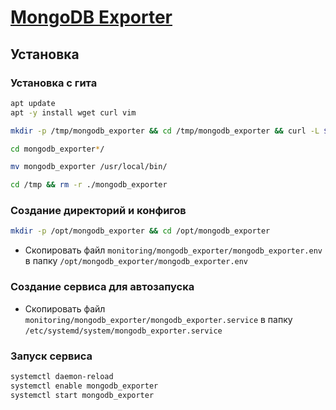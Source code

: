 # [MongoDB Exporter](https://github.com/percona/mongodb_exporter)

## Установка

### Установка с гита

```bash
apt update
apt -y install wget curl vim
```

```bash
mkdir -p /tmp/mongodb_exporter && cd /tmp/mongodb_exporter && curl -L $(curl -s https://api.github.com/repos/percona/mongodb_exporter/releases/latest | grep browser_download_url | grep linux-amd64 | cut -d '"' -f 4 | head -n 1) | tar xzf -
```

```bash
cd mongodb_exporter*/

mv mongodb_exporter /usr/local/bin/
```

```bash
cd /tmp && rm -r ./mongodb_exporter
```

### Создание директорий и конфигов

```bash
mkdir -p /opt/mongodb_exporter && cd /opt/mongodb_exporter
```

* Скопировать файл `monitoring/mongodb_exporter/mongodb_exporter.env` в папку `/opt/mongodb_exporter/mongodb_exporter.env`

### Создание сервиса для автозапуска

* Скопировать файл `monitoring/mongodb_exporter/mongodb_exporter.service` в папку `/etc/systemd/system/mongodb_exporter.service`

### Запуск сервиса

```bash
systemctl daemon-reload
systemctl enable mongodb_exporter
systemctl start mongodb_exporter
```
